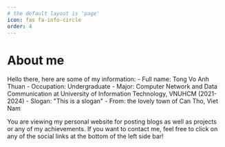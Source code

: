 ```yaml
---
# the default layout is 'page'
icon: fas fa-info-circle
order: 4
---
```

# About me
Hello there, here are some of my information:
    - Full name: Tong Vo Anh Thuan
    - Occupation: Undergraduate
    - Major: Computer Network and Data Communication at University of Information Technology, VNUHCM (2021-2024)
    - Slogan: "This is a slogan"
    - From: the lovely town of Can Tho, Viet Nam

You are viewing my personal website for posting blogs as well as projects or any of my achievements. If you want to contact me, feel free to click on any of the social links at the bottom of the left side bar!
